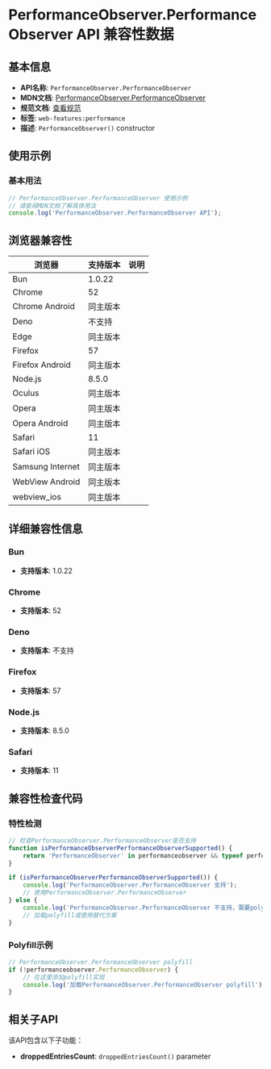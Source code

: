 # PerformanceObserver.PerformanceObserver API 兼容性数据

## 基本信息

- **API名称**: `PerformanceObserver.PerformanceObserver`
- **MDN文档**: [PerformanceObserver.PerformanceObserver](https://developer.mozilla.org/docs/Web/API/PerformanceObserver/PerformanceObserver)
- **规范文档**: [查看规范](https://w3c.github.io/performance-timeline/#dom-performanceobserver-constructor)
- **标签**: `web-features:performance`
- **描述**: `PerformanceObserver()` constructor

## 使用示例

### 基本用法

```javascript
// PerformanceObserver.PerformanceObserver 使用示例
// 请查阅MDN文档了解具体用法
console.log('PerformanceObserver.PerformanceObserver API');
```

## 浏览器兼容性

| 浏览器 | 支持版本 | 说明 |
|--------|----------|------|
| Bun | 1.0.22 |  |
| Chrome | 52 |  |
| Chrome Android | 同主版本 |  |
| Deno | 不支持 |  |
| Edge | 同主版本 |  |
| Firefox | 57 |  |
| Firefox Android | 同主版本 |  |
| Node.js | 8.5.0 |  |
| Oculus | 同主版本 |  |
| Opera | 同主版本 |  |
| Opera Android | 同主版本 |  |
| Safari | 11 |  |
| Safari iOS | 同主版本 |  |
| Samsung Internet | 同主版本 |  |
| WebView Android | 同主版本 |  |
| webview_ios | 同主版本 |  |

## 详细兼容性信息

### Bun

- **支持版本**: 1.0.22

### Chrome

- **支持版本**: 52

### Deno

- **支持版本**: 不支持

### Firefox

- **支持版本**: 57

### Node.js

- **支持版本**: 8.5.0

### Safari

- **支持版本**: 11

## 兼容性检查代码

### 特性检测

```javascript
// 检查PerformanceObserver.PerformanceObserver是否支持
function isPerformanceObserverPerformanceObserverSupported() {
    return 'PerformanceObserver' in performanceobserver && typeof performanceobserver.PerformanceObserver === 'function';
}

if (isPerformanceObserverPerformanceObserverSupported()) {
    console.log('PerformanceObserver.PerformanceObserver 支持');
    // 使用PerformanceObserver.PerformanceObserver
} else {
    console.log('PerformanceObserver.PerformanceObserver 不支持，需要polyfill');
    // 加载polyfill或使用替代方案
}
```

### Polyfill示例

```javascript
// PerformanceObserver.PerformanceObserver polyfill
if (!performanceobserver.PerformanceObserver) {
    // 在这里添加polyfill实现
    console.log('加载PerformanceObserver.PerformanceObserver polyfill');
}
```

## 相关子API

该API包含以下子功能：

- **droppedEntriesCount**: `droppedEntriesCount()` parameter

